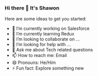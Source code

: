 ### Hi there 👋 It's Shawon

Here are some ideas to get you started:

- 🔭 I’m currently working on Salesforce
- 🌱 I’m currently learning Redux
- 👯 I’m looking to collaborate on ...
- 🤔 I’m looking for help with ...
- 💬 Ask me about Tech related questions
- 📫 How to reach me: Email
- 😄 Pronouns: He/Him
- ⚡ Fun fact: Explore something new

